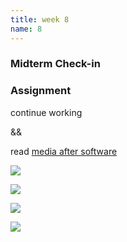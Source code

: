 ```yaml
---
title: week 8
name: 8
---
```


<h3 class="text-muted">Midterm Check-in</h3>


<h3 class="text-muted">Assignment</h3>

continue working

&&

read <a href="{{site.url}}/media/pdfs/Manovich.Media_after_software.2012.pdf" class="inline" target="_blank">media after software</a>

<div data-gist-id="6871cd272959b1f985cf" data-gist-file="system.cpp"></div>

<div data-gist-id="6871cd272959b1f985cf" data-gist-file="Wave.h"></div>

<div data-gist-id="6871cd272959b1f985cf" data-gist-file="Particle.h"></div>

<div class="row">
	<div class="grid-img">
		<p>
			<a href="https://gist.github.com/notandrewkaye/1eac9e8a235c1d3a1cd3" target="_blank"><img src="{{site.url}}/media/sketchScreenShots/sineWave.png"></a>
		</p>
	</div>
	<div class="grid-img">
		<p>
			<a href="https://gist.github.com/mpryce/40373b4caed12455d32c" target="_blank"><img src="{{site.url}}/media/sketchScreenShots/megan1.png"></a>
			</p>
	</div>
	<div class="grid-img">
		<p>
			<a href="https://gist.github.com/kiona/13043d36b47ef7aec7ac" target="_blank"><img src="{{site.url}}/media/sketchScreenShots/kiona1.png"></a>
		</p>
	</div>
	<div class="grid-img">
		<p>
			<a href="https://gist.github.com/radjudy/5adc3c741d9107b7145f" target="_blank"><img src="{{site.url}}/media/sketchScreenShots/judy1.png"></a>
		</p>
	</div>
</div>
